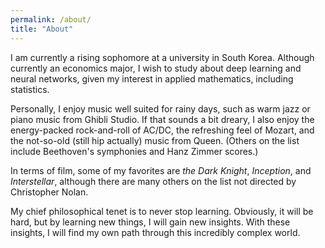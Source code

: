 ```yaml
---
permalink: /about/
title: "About"
---
```




I am currently a rising sophomore at a university in South Korea. Although currently an economics major, I wish to study about deep learning and neural networks, given my interest in applied mathematics, including statistics. 

Personally, I enjoy music well suited for rainy days, such as warm jazz or piano music from Ghibli Studio. If that sounds a bit dreary, I also enjoy the energy-packed rock-and-roll of AC/DC, the refreshing feel of Mozart, and the not-so-old (still hip actually) music from Queen. (Others on the list include Beethoven's symphonies and Hanz Zimmer scores.) 

In terms of film, some of my favorites are *the Dark Knight*, *Inception*, and *Interstellar*, although there are many others on the list not directed by Christopher Nolan. 

My chief philosophical tenet is to never stop learning. Obviously, it will be hard, but by learning new things, I will gain new insights. With these insights, I will find my own path through this incredibly complex world. 
